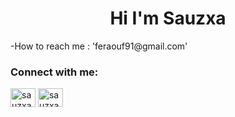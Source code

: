 <h1 align="center">Hi I'm Sauzxa</h1>
-How to reach me : 'feraouf91@gmail.com'

<h3 align="left">Connect with me: </h3>
<p align="left">
<a href="https://instagram.com/sauzxa" target="blank"><img align="center" src="https://raw.githubusercontent.com/rahuldkjain/github-profile-readme-generator/master/src/images/icons/Social/instagram.svg" alt="sauzxa" height="30" width="40" /></a>
<a href="https://discord.gg/sauzxa" target="blank"><img align="center" src="https://raw.githubusercontent.com/rahuldkjain/github-profile-readme-generator/master/src/images/icons/Social/discord.svg" alt="sauzxa" height="30" width="40" /></a>
</p>

